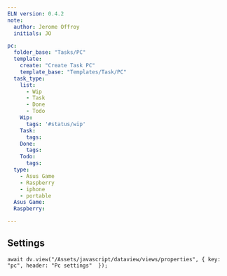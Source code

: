 ```yaml
---
ELN version: 0.4.2
note:
  author: Jerome Offroy
  initials: JO

pc:
  folder_base: "Tasks/PC"
  template:
    create: "Create Task PC"
    template_base: "Templates/Task/PC"
  task_type:
    list:
      - Wip
      - Task
      - Done
      - Todo
    Wip:
      tags: '#status/wip'
    Task:
      tags:
    Done:
      tags:
    Todo:
      tags:
  type:
    - Asus Game
    - Raspberry
    - iphone
    - portable
  Asus Game:
  Raspberry:

---
```


## Settings

```dataviewjs
await dv.view("/Assets/javascript/dataview/views/properties", { key: "pc", header: "Pc settings"  });
```


